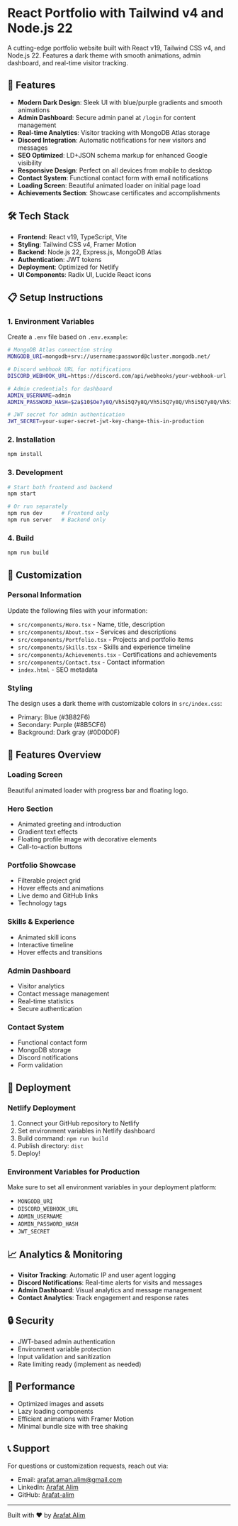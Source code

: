 # React Portfolio with Tailwind v4 and Node.js 22

A cutting-edge portfolio website built with React v19, Tailwind CSS v4, and Node.js 22. Features a dark theme with smooth animations, admin dashboard, and real-time visitor tracking.

## 🚀 Features

- **Modern Dark Design**: Sleek UI with blue/purple gradients and smooth animations
- **Admin Dashboard**: Secure admin panel at `/login` for content management
- **Real-time Analytics**: Visitor tracking with MongoDB Atlas storage
- **Discord Integration**: Automatic notifications for new visitors and messages
- **SEO Optimized**: LD+JSON schema markup for enhanced Google visibility
- **Responsive Design**: Perfect on all devices from mobile to desktop
- **Contact System**: Functional contact form with email notifications
- **Loading Screen**: Beautiful animated loader on initial page load
- **Achievements Section**: Showcase certificates and accomplishments

## 🛠️ Tech Stack

- **Frontend**: React v19, TypeScript, Vite
- **Styling**: Tailwind CSS v4, Framer Motion
- **Backend**: Node.js 22, Express.js, MongoDB Atlas
- **Authentication**: JWT tokens
- **Deployment**: Optimized for Netlify
- **UI Components**: Radix UI, Lucide React icons

## 📋 Setup Instructions

### 1. Environment Variables

Create a `.env` file based on `.env.example`:

```bash
# MongoDB Atlas connection string
MONGODB_URI=mongodb+srv://username:password@cluster.mongodb.net/

# Discord webhook URL for notifications
DISCORD_WEBHOOK_URL=https://discord.com/api/webhooks/your-webhook-url

# Admin credentials for dashboard
ADMIN_USERNAME=admin
ADMIN_PASSWORD_HASH=$2a$10$Oe7y8Q/Vh5i5Q7y8Q/Vh5i5Q7y8Q/Vh5i5Q7y8Q/Vh5i5Q7y8Q/O

# JWT secret for admin authentication
JWT_SECRET=your-super-secret-jwt-key-change-this-in-production
```

### 2. Installation

```bash
npm install
```

### 3. Development

```bash
# Start both frontend and backend
npm start

# Or run separately
npm run dev      # Frontend only
npm run server   # Backend only
```

### 4. Build

```bash
npm run build
```

## 🎨 Customization

### Personal Information

Update the following files with your information:

- `src/components/Hero.tsx` - Name, title, description
- `src/components/About.tsx` - Services and descriptions  
- `src/components/Portfolio.tsx` - Projects and portfolio items
- `src/components/Skills.tsx` - Skills and experience timeline
- `src/components/Achievements.tsx` - Certifications and achievements
- `src/components/Contact.tsx` - Contact information
- `index.html` - SEO metadata

### Styling

The design uses a dark theme with customizable colors in `src/index.css`:

- Primary: Blue (#3B82F6)
- Secondary: Purple (#8B5CF6)
- Background: Dark gray (#0D0D0F)

## 📱 Features Overview

### Loading Screen
Beautiful animated loader with progress bar and floating logo.

### Hero Section
- Animated greeting and introduction
- Gradient text effects
- Floating profile image with decorative elements
- Call-to-action buttons

### Portfolio Showcase
- Filterable project grid
- Hover effects and animations
- Live demo and GitHub links
- Technology tags

### Skills & Experience
- Animated skill icons
- Interactive timeline
- Hover effects and transitions

### Admin Dashboard
- Visitor analytics
- Contact message management
- Real-time statistics
- Secure authentication

### Contact System
- Functional contact form
- MongoDB storage
- Discord notifications
- Form validation

## 🚀 Deployment

### Netlify Deployment

1. Connect your GitHub repository to Netlify
2. Set environment variables in Netlify dashboard
3. Build command: `npm run build`
4. Publish directory: `dist`
5. Deploy!

### Environment Variables for Production

Make sure to set all environment variables in your deployment platform:

- `MONGODB_URI`
- `DISCORD_WEBHOOK_URL`
- `ADMIN_USERNAME`
- `ADMIN_PASSWORD_HASH`
- `JWT_SECRET`

## 📈 Analytics & Monitoring

- **Visitor Tracking**: Automatic IP and user agent logging
- **Discord Notifications**: Real-time alerts for visits and messages
- **Admin Dashboard**: Visual analytics and message management
- **Contact Analytics**: Track engagement and response rates

## 🔒 Security

- JWT-based admin authentication
- Environment variable protection
- Input validation and sanitization
- Rate limiting ready (implement as needed)

## 🎯 Performance

- Optimized images and assets
- Lazy loading components
- Efficient animations with Framer Motion
- Minimal bundle size with tree shaking

## 📞 Support

For questions or customization requests, reach out via:
- Email: arafat.aman.alim@gmail.com
- LinkedIn: [Arafat Alim](https://www.linkedin.com/in/arafat-alim/)
- GitHub: [Arafat-alim](https://github.com/Arafat-alim)

---

Built with ❤️ by [Arafat Alim](https://dev-arafat.netlify.app)